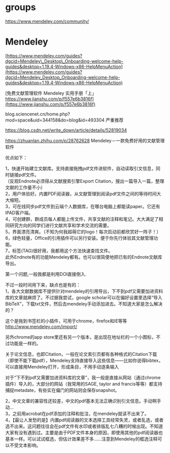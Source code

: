 # groups




https://www.mendeley.com/community/











# Mendeley
[https://www.mendeley.com/guides?dgcid=Mendeley\_Desktop\_Onboarding-welcome-help-guides&desktop=1.19.4-Windows-x86-HelpMenuAction](https://www.mendeley.com/guides?dgcid=Mendeley_Desktop_Onboarding-welcome-help-guides&desktop=1.19.4-Windows-x86-HelpMenuAction)














[免费文献管理软件 Mendeley 实用手册「上」https://www.jianshu.com/p/f557e6b3816f](https://www.jianshu.com/p/f557e6b3816f)








blog.sciencenet.cn/home.php?mod=space&uid=344158&do=blog&id=493304
严重推荐



https://blog.csdn.net/write_down/article/details/52819034



https://zhuanlan.zhihu.com/p/28762628
Mendeley－一款免费好用的文献管理软件


优点如下：   
  
1，快速开始建立文献库。支持直接拖拽pdf文件进软件，自动读取引文信息，同时链接pdf文件。   
（反观Endnote必须得从文献搜索引擎Export Citation，搜出一篇导入一篇，整理文献的工作量不小）   
2，用户体验好。内置PDF阅读器，从文献管理到阅读pdf文件之间的等待时间大大缩短。   
3，可在线同步pdf文件到云端个人数据库，在哪台电脑上都能读paper。它还有IPAD客户端。   
4，可创建群，群成员每人都能上传文件，共享文献的注释和笔记。大大满足了相同研究方向的同学们进行文献共享和学术交流的需要。   
5，界面漂亮清爽。（不知为何我超萌它的logo！每次启动前都欣赏好一阵子！）   
6，绿色轻量，Office的引用插件可以另行安装。便于你先行体验其文献管理功能。   
7，标签(TAG)很好用，我都用这个方法快速查找文件。   
此外Endnote有的功能Mendeley都有。也可以很简便地把已有的Endnote文献库导出。


第一个问题,一般我都是利用DOI直接倒入.

不过一段时间用下来，缺点也是有的：   
1，各大文献数据库不提供针对mendeley的引用导出，下不到pdf又需要加进资料库的文章就麻烦了。不过据我尝试，google scholar可以在偏好设置里选择“导入BibTeX”，下载txt文件，然后去mendeley手动添加进去。不知道大家是怎么解决的？   

这个是拖到书签栏的小插件，可用于chrome，firefox和IE等等 
http://www.mendeley.com/import/ 

另外chrome的app store里还有另一个版本，是出现在地址栏的一个小图标，不过功能是一样的。

关于论文信息，也即Citation，一般在论文索引页都有各种格式的Citation下载（即使不能下载pdf），Mendeley支持直接导入这些信息——比如你说得bibtex，可以直接用Mendeley打开，形成条目，不用手动逐条输入




对于“下不到pdf又需要加进资料库的文章”，我一般是直接从网站（通过chrome插件）导入的，大部分的网站（我常用的SAGE, taylor and francis等等）都支持捕捉metadate，有些实在偏门的网站则会保存snapshot。




2，中文文章的兼容性还较差，中文的pdf基本无法正确识别引文信息。手动啊手动…   
3，之前用acrobat在pdf添加的注释和批注，在mendeley就读不出来了。   
4，【最让人发愁的是】内置pdf阅读器的文本选择工具经常失灵，或者乱选，或者选不出来。这问题往往会在pdf文件有水印或者排版乱七八糟的时候出现。不知道大家有没有遇到过。主要是由于PDF文件本身的原因，即使用其他的pdf阅读器也基本一样。可以试试框选，但估计效果差不多……注意到Mendeley的框选注释可以不受文本影响。
























